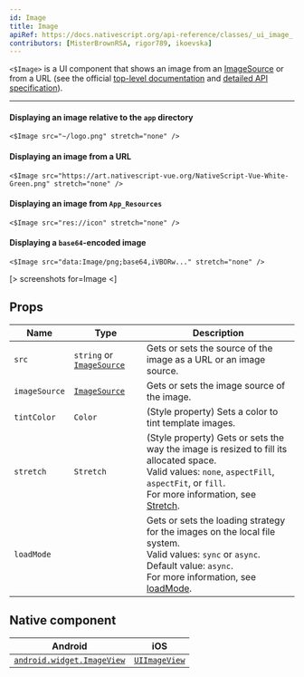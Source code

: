 ```yaml
---
id: Image
title: Image
apiRef: https://docs.nativescript.org/api-reference/classes/_ui_image_.image
contributors: [MisterBrownRSA, rigor789, ikoevska]
---
```


`<$Image>` is a UI component that shows an image from an [ImageSource](https://docs.nativescript.org/api-reference/modules/_image_source_) or from a URL (see the official [top-level documentation](https://docs.nativescript.org/ui/components/image) and [detailed API specification](https://docs.nativescript.org/api-reference/classes/_ui_image_.image)).

---

#### Displaying an image relative to the `app` directory

```tsx
<$Image src="~/logo.png" stretch="none" />
```

#### Displaying an image from a URL

```tsx
<$Image src="https://art.nativescript-vue.org/NativeScript-Vue-White-Green.png" stretch="none" />
```

#### Displaying an image from `App_Resources`

```tsx
<$Image src="res://icon" stretch="none" />
```

#### Displaying a `base64`-encoded image

```tsx
<$Image src="data:Image/png;base64,iVBORw..." stretch="none" />
```

[> screenshots for=Image <]

## Props

| Name | Type | Description |
|------|------|-------------|
| `src` | `string` or [`ImageSource`](https://docs.nativescript.org/api-reference/modules/_image_source_) | Gets or sets the source of the image as a URL or an image source.
|`imageSource` | [`ImageSource`](https://docs.nativescript.org/api-reference/modules/_image_source_) | Gets or sets the image source of the image.
| `tintColor` | `Color` | (Style property) Sets a color to tint template images.
| `stretch` | `Stretch` | (Style property) Gets or sets the way the image is resized to fill its allocated space.<br/>Valid values: `none`, `aspectFill`, `aspectFit`, or `fill`.<br/>For more information, see [Stretch](https://docs.nativescript.org/api-reference/modules/_ui_enums_.stretch). 
| `loadMode` | | Gets or sets the loading strategy for the images on the local file system.<br/>Valid values: `sync` or `async`.<br/>Default value: `async`.<br/>For more information, see [loadMode](https://docs.nativescript.org/api-reference/classes/_ui_image_.image#loadmode).

## Native component

| Android | iOS |
|---------|-----|
| [`android.widget.ImageView`](https://developer.android.com/reference/android/widget/ImageView.html) | [`UIImageView`](https://developer.apple.com/documentation/uikit/uiimageview)
